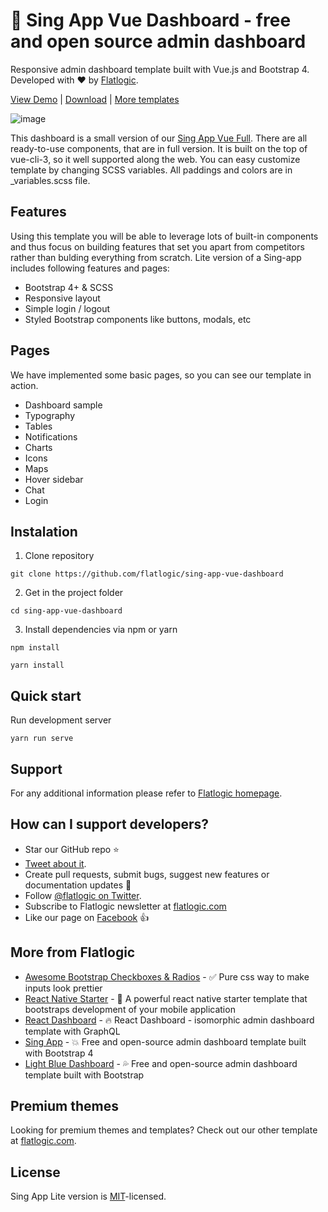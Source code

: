 # 🚀 Sing App Vue Dashboard - free and open source admin dashboard

Responsive admin dashboard template built with Vue.js and Bootstrap 4. Developed with ❤️ by [Flatlogic](https://flatlogic.com/).

[View Demo](https://demo.flatlogic.com/sing-app-vue-dashboard/) | [Download](https://github.com/flatlogic/sing-app-vue-dashboard/archive/master.zip) | [More templates](https://flatlogic.com/admin-dashboards)

![image](https://user-images.githubusercontent.com/24964748/48494482-05a3ba80-e83f-11e8-95e6-4a6d2e76687b.png)

This dashboard is a small version of our [Sing App Vue Full](https://flatlogic.com/admin-dashboards/sing-app-vue). There are all ready-to-use components, that are in full version. It is built on the top of vue-cli-3, so it well supported along the web. You can easy customize template by changing SCSS variables. All paddings and colors are in _variables.scss file.

## Features

Using this template you will be able to leverage lots of built-in components and thus focus on building features that set you apart from competitors rather than bulding everything from scratch. Lite version of a Sing-app includes following features and pages:

* Bootstrap 4+ & SCSS
* Responsive layout
* Simple login / logout 
* Styled Bootstrap components like buttons, modals, etc


## Pages
We have implemented some basic pages, so you can see our template in action.

* Dashboard sample
* Typography
* Tables
* Notifications
* Charts
* Icons
* Maps
* Hover sidebar
* Chat
* Login

## Instalation 

1. Clone repository
```shell
git clone https://github.com/flatlogic/sing-app-vue-dashboard
```
2. Get in the project folder
```shell
cd sing-app-vue-dashboard
```
3. Install dependencies via npm or yarn
```shell
npm install
```
```shell
yarn install
```

## Quick start
Run development server
```shell
yarn run serve
```

## Support
For any additional information please refer to [Flatlogic homepage](https://flatlogic.com).

## How can I support developers?
- Star our GitHub repo :star:
- [Tweet about it](https://twitter.com/intent/tweet?text=Amazing%20dashboard%20built%20with%20Vue%20and%20Bootstrap!&url=https://github.com/flatlogic/sing-app-vue-dashboard&via=flatlogic).
- Create pull requests, submit bugs, suggest new features or documentation updates :wrench:
- Follow [@flatlogic on Twitter](https://twitter.com/flatlogic).
- Subscribe to Flatlogic newsletter at [flatlogic.com](https://flatlogic.com/)
- Like our page on [Facebook](https://www.facebook.com/flatlogic/) :thumbsup:

## More from Flatlogic
- [Awesome Bootstrap Checkboxes & Radios](https://github.com/flatlogic/awesome-bootstrap-checkbox) - ✅ Pure css way to make inputs look prettier
- [React Native Starter](https://github.com/flatlogic/react-native-starter) - 🚀 A powerful react native starter template that bootstraps development of your mobile application
- [React Dashboard](https://github.com/flatlogic/react-dashboard) - 🔥 React Dashboard - isomorphic admin dashboard template with GraphQL
- [Sing App](https://github.com/flatlogic/sing-app) - 💥 Free and open-source admin dashboard template built with Bootstrap 4
- [Light Blue Dashboard](https://github.com/flatlogic/light-blue-dashboard) - 💦 Free and open-source admin dashboard template built with Bootstrap

## Premium themes
Looking for premium themes and templates? Check out our other template at [flatlogic.com](https://flatlogic.com/templates).

## License

Sing App Lite version is [MIT](https://github.com/flatlogic/sing-app/blob/master/LICENSE.txt)-licensed.

